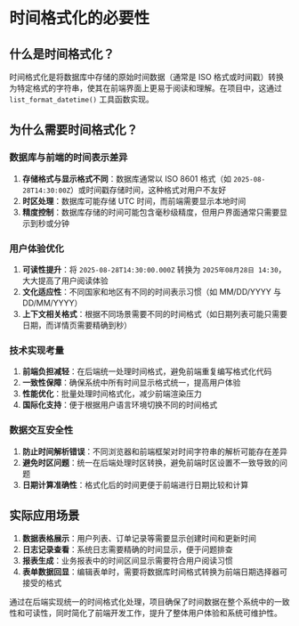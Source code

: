 # 时间格式化的必要性

## 什么是时间格式化？

时间格式化是将数据库中存储的原始时间数据（通常是 ISO 格式或时间戳）转换为特定格式的字符串，使其在前端界面上更易于阅读和理解。在项目中，这通过 `list_format_datetime()` 工具函数实现。

## 为什么需要时间格式化？

### 数据库与前端的时间表示差异

1. **存储格式与显示格式不同**：数据库通常以 ISO 8601 格式（如 `2025-08-28T14:30:00Z`）或时间戳存储时间，这种格式对用户不友好
2. **时区处理**：数据库可能存储 UTC 时间，而前端需要显示本地时间
3. **精度控制**：数据库存储的时间可能包含毫秒级精度，但用户界面通常只需要显示到秒或分钟

### 用户体验优化

1. **可读性提升**：将 `2025-08-28T14:30:00.000Z` 转换为 `2025年08月28日 14:30`，大大提高了用户阅读体验
2. **文化适应性**：不同国家和地区有不同的时间表示习惯（如 MM/DD/YYYY 与 DD/MM/YYYY）
3. **上下文相关格式**：根据不同场景需要不同的时间格式（如日期列表可能只需要日期，而详情页需要精确到秒）

### 技术实现考量

1. **前端负担减轻**：在后端统一处理时间格式，避免前端重复编写格式化代码
2. **一致性保障**：确保系统中所有时间显示格式统一，提高用户体验
3. **性能优化**：批量处理时间格式化，减少前端渲染压力
4. **国际化支持**：便于根据用户语言环境切换不同的时间格式

### 数据交互安全性

1. **防止时间解析错误**：不同浏览器和前端框架对时间字符串的解析可能存在差异
2. **避免时区问题**：统一在后端处理时区转换，避免前端时区设置不一致导致的问题
3. **日期计算准确性**：格式化后的时间更便于前端进行日期比较和计算

## 实际应用场景

1. **数据表格展示**：用户列表、订单记录等需要显示创建时间和更新时间
2. **日志记录查看**：系统日志需要精确的时间显示，便于问题排查
3. **报表生成**：业务报表中的时间区间显示需要符合用户阅读习惯
4. **表单数据回显**：编辑表单时，需要将数据库时间格式转换为前端日期选择器可接受的格式

通过在后端实现统一的时间格式化处理，项目确保了时间数据在整个系统中的一致性和可读性，同时简化了前端开发工作，提升了整体用户体验和系统可维护性。